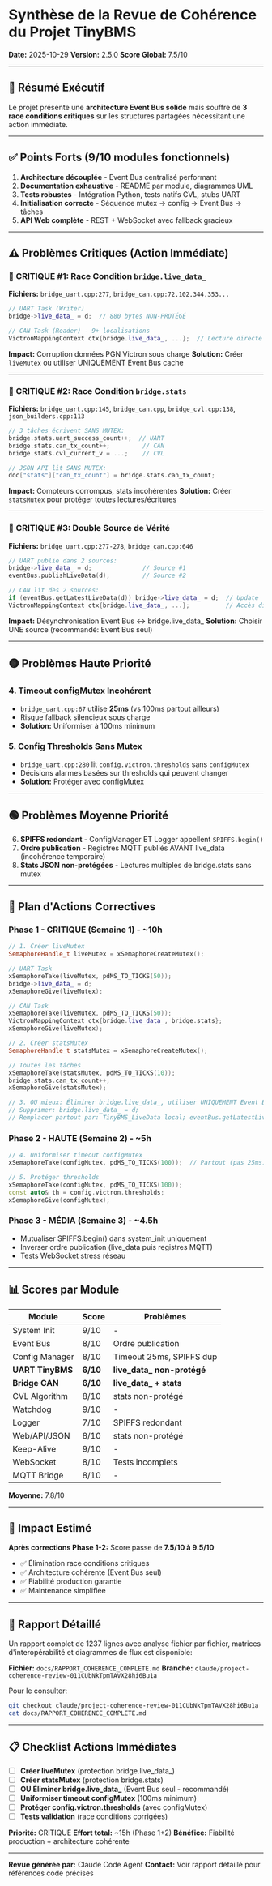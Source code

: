 # Synthèse de la Revue de Cohérence du Projet TinyBMS

**Date:** 2025-10-29
**Version:** 2.5.0
**Score Global:** 7.5/10

---

## 🎯 Résumé Exécutif

Le projet présente une **architecture Event Bus solide** mais souffre de **3 race conditions critiques** sur les structures partagées nécessitant une action immédiate.

---

## ✅ Points Forts (9/10 modules fonctionnels)

1. **Architecture découplée** - Event Bus centralisé performant
2. **Documentation exhaustive** - README par module, diagrammes UML
3. **Tests robustes** - Intégration Python, tests natifs CVL, stubs UART
4. **Initialisation correcte** - Séquence mutex → config → Event Bus → tâches
5. **API Web complète** - REST + WebSocket avec fallback gracieux

---

## ⚠️ Problèmes Critiques (Action Immédiate)

### 🔴 CRITIQUE #1: Race Condition `bridge.live_data_`
**Fichiers:** `bridge_uart.cpp:277`, `bridge_can.cpp:72,102,344,353...`

```cpp
// UART Task (Writer)
bridge->live_data_ = d;  // 880 bytes NON-PROTÉGÉ

// CAN Task (Reader) - 9+ localisations
VictronMappingContext ctx{bridge.live_data_, ...};  // Lecture directe
```

**Impact:** Corruption données PGN Victron sous charge
**Solution:** Créer `liveMutex` ou utiliser UNIQUEMENT Event Bus cache

---

### 🔴 CRITIQUE #2: Race Condition `bridge.stats`
**Fichiers:** `bridge_uart.cpp:145`, `bridge_can.cpp`, `bridge_cvl.cpp:138`, `json_builders.cpp:113`

```cpp
// 3 tâches écrivent SANS MUTEX:
bridge.stats.uart_success_count++;  // UART
bridge.stats.can_tx_count++;         // CAN
bridge.stats.cvl_current_v = ...;    // CVL

// JSON API lit SANS MUTEX:
doc["stats"]["can_tx_count"] = bridge.stats.can_tx_count;
```

**Impact:** Compteurs corrompus, stats incohérentes
**Solution:** Créer `statsMutex` pour protéger toutes lectures/écritures

---

### 🔴 CRITIQUE #3: Double Source de Vérité
**Fichiers:** `bridge_uart.cpp:277-278`, `bridge_can.cpp:646`

```cpp
// UART publie dans 2 sources:
bridge->live_data_ = d;              // Source #1
eventBus.publishLiveData(d);         // Source #2

// CAN lit des 2 sources:
if (eventBus.getLatestLiveData(d)) bridge->live_data_ = d;  // Update
VictronMappingContext ctx{bridge.live_data_, ...};          // Accès direct
```

**Impact:** Désynchronisation Event Bus ↔ bridge.live_data_
**Solution:** Choisir UNE source (recommandé: Event Bus seul)

---

## 🟡 Problèmes Haute Priorité

### 4. Timeout configMutex Incohérent
- `bridge_uart.cpp:67` utilise **25ms** (vs 100ms partout ailleurs)
- Risque fallback silencieux sous charge
- **Solution:** Uniformiser à 100ms minimum

### 5. Config Thresholds Sans Mutex
- `bridge_uart.cpp:280` lit `config.victron.thresholds` sans `configMutex`
- Décisions alarmes basées sur thresholds qui peuvent changer
- **Solution:** Protéger avec configMutex

---

## 🟢 Problèmes Moyenne Priorité

6. **SPIFFS redondant** - ConfigManager ET Logger appellent `SPIFFS.begin()`
7. **Ordre publication** - Registres MQTT publiés AVANT live_data (incohérence temporaire)
8. **Stats JSON non-protégées** - Lectures multiples de bridge.stats sans mutex

---

## 🎯 Plan d'Actions Correctives

### Phase 1 - CRITIQUE (Semaine 1) - ~10h

```cpp
// 1. Créer liveMutex
SemaphoreHandle_t liveMutex = xSemaphoreCreateMutex();

// UART Task
xSemaphoreTake(liveMutex, pdMS_TO_TICKS(50));
bridge->live_data_ = d;
xSemaphoreGive(liveMutex);

// CAN Task
xSemaphoreTake(liveMutex, pdMS_TO_TICKS(50));
VictronMappingContext ctx{bridge.live_data_, bridge.stats};
xSemaphoreGive(liveMutex);

// 2. Créer statsMutex
SemaphoreHandle_t statsMutex = xSemaphoreCreateMutex();

// Toutes les tâches
xSemaphoreTake(statsMutex, pdMS_TO_TICKS(10));
bridge.stats.can_tx_count++;
xSemaphoreGive(statsMutex);

// 3. OU mieux: Éliminer bridge.live_data_, utiliser UNIQUEMENT Event Bus
// Supprimer: bridge.live_data_ = d;
// Remplacer partout par: TinyBMS_LiveData local; eventBus.getLatestLiveData(local);
```

### Phase 2 - HAUTE (Semaine 2) - ~5h

```cpp
// 4. Uniformiser timeout configMutex
xSemaphoreTake(configMutex, pdMS_TO_TICKS(100));  // Partout (pas 25ms)

// 5. Protéger thresholds
xSemaphoreTake(configMutex, pdMS_TO_TICKS(100));
const auto& th = config.victron.thresholds;
xSemaphoreGive(configMutex);
```

### Phase 3 - MÉDIA (Semaine 3) - ~4.5h

- Mutualiser SPIFFS.begin() dans system_init uniquement
- Inverser ordre publication (live_data puis registres MQTT)
- Tests WebSocket stress réseau

---

## 📊 Scores par Module

| Module | Score | Problèmes |
|--------|-------|-----------|
| System Init | 9/10 | - |
| Event Bus | 8/10 | Ordre publication |
| Config Manager | 8/10 | Timeout 25ms, SPIFFS dup |
| **UART TinyBMS** | **6/10** | **live_data_ non-protégé** |
| **Bridge CAN** | **6/10** | **live_data_ + stats** |
| CVL Algorithm | 8/10 | stats non-protégé |
| Watchdog | 9/10 | - |
| Logger | 7/10 | SPIFFS redondant |
| Web/API/JSON | 8/10 | stats non-protégé |
| Keep-Alive | 9/10 | - |
| WebSocket | 8/10 | Tests incomplets |
| MQTT Bridge | 8/10 | - |

**Moyenne:** 7.8/10

---

## 🚀 Impact Estimé

**Après corrections Phase 1-2:**
Score passe de **7.5/10 à 9.5/10**

- ✅ Élimination race conditions critiques
- ✅ Architecture cohérente (Event Bus seul)
- ✅ Fiabilité production garantie
- ✅ Maintenance simplifiée

---

## 📄 Rapport Détaillé

Un rapport complet de 1237 lignes avec analyse fichier par fichier, matrices d'interopérabilité et diagrammes de flux est disponible:

**Fichier:** `docs/RAPPORT_COHERENCE_COMPLETE.md`
**Branche:** `claude/project-coherence-review-011CUbNkTpmTAVX28hi6Bu1a`

Pour le consulter:
```bash
git checkout claude/project-coherence-review-011CUbNkTpmTAVX28hi6Bu1a
cat docs/RAPPORT_COHERENCE_COMPLETE.md
```

---

## 📋 Checklist Actions Immédiates

- [ ] **Créer liveMutex** (protection bridge.live_data_)
- [ ] **Créer statsMutex** (protection bridge.stats)
- [ ] **OU Éliminer bridge.live_data_** (Event Bus seul - recommandé)
- [ ] **Uniformiser timeout configMutex** (100ms minimum)
- [ ] **Protéger config.victron.thresholds** (avec configMutex)
- [ ] **Tests validation** (race conditions corrigées)

**Priorité:** CRITIQUE
**Effort total:** ~15h (Phase 1+2)
**Bénéfice:** Fiabilité production + architecture cohérente

---

**Revue générée par:** Claude Code Agent
**Contact:** Voir rapport détaillé pour références code précises
